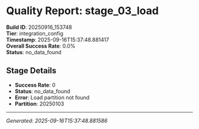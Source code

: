 # Quality Report: stage_03_load

**Build ID**: 20250916_153748  
**Tier**: integration_config  
**Timestamp**: 2025-09-16T15:37:48.881417  
**Overall Success Rate**: 0.0%  
**Status**: no_data_found

## Stage Details

- **Success Rate**: 0
- **Status**: no_data_found
- **Error**: Load partition not found
- **Partition**: 20250103

---
*Generated: 2025-09-16T15:37:48.881586*
